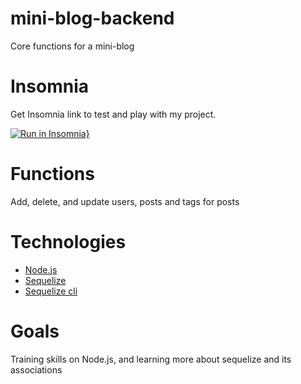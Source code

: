 # mini-blog-backend
Core functions for a mini-blog

# Insomnia
Get Insomnia link to test and play with my project.

[![Run in Insomnia}](https://insomnia.rest/images/run.svg)](https://insomnia.rest/run/?label=mini-blog&uri=https%3A%2F%2Fraw.githubusercontent.com%2FGaibVargas%2Fmini-blog-backend%2Fmaster%2Finsomnia.json)

# Functions
Add, delete, and update users, posts and tags for posts

# Technologies
- [Node.js](https://nodejs.org/en/)
- [Sequelize](https://sequelize.org/master/)
- [Sequelize cli](https://github.com/sequelize/cli)

# Goals
Training skills on Node.js, and learning more about sequelize and its associations

